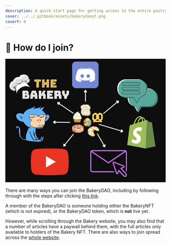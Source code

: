 ```yaml
---
description: A quick-start page for getting access to the entire pastry ecosystem.
cover: ../../.gitbook/assets/bakerydaoyt.png
coverY: 0
---
```


# 📩 How do I join?

![BakeryDAO Integrations](../../.gitbook/assets/comfy.jpeg)

There are many ways you can join the BakeryDAO, including by following through with the steps after clicking [this link](https://bakerydao.me/website).

A member of the BakeryDAO is someone holding either the BakeryNFT (which is not expired), or the BakeryDAO token, which is **not** live yet.

However, while scrolling through the Bakery website, you may also find that a number of articles have a paywall behind them, with the full articles only available to holders of the Bakery NFT. There are also ways to join spread across the [whole website](https://bakery.fyi).
